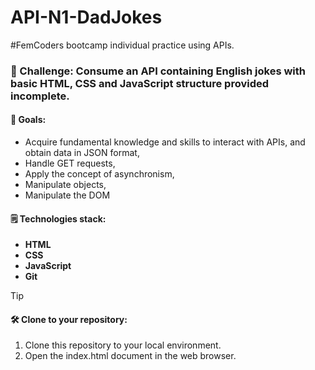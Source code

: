 # API-N1-DadJokes

#FemCoders bootcamp individual practice using APIs.

<h3> 🎯 Challenge: Consume an API containing English jokes with basic HTML, CSS and JavaScript structure provided incomplete.</h2>

<h4> 🏁 Goals:</h4>
<ul>
<li>Acquire fundamental knowledge and skills to interact with APIs, and obtain data in JSON format,</li>
<li>Handle GET requests,</li>
<li>Apply the concept of asynchronism,</li>
<li>Manipulate objects,</li>
<li>Manipulate the DOM</li>
</ul>

<h4>🗒 Technologies stack:</h4>
<ul>
<li><strong>HTML</strong></li>
<li><strong>CSS</strong></li>
<li><strong>JavaScript</strong></li>
<li><strong>Git</strong></li>
</ul>

> [!TIP]
> <h4>🛠 Clone to your repository:</h4>
> <ol>
> <li>Clone this repository to your local environment.</li>
> <li>Open the index.html document in the web browser.</li>
> </ol>
